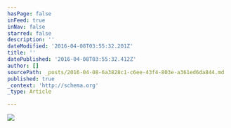 ```yaml
---
hasPage: false
inFeed: true
inNav: false
starred: false
description: ''
dateModified: '2016-04-08T03:55:32.201Z'
title: ''
datePublished: '2016-04-08T03:55:32.412Z'
author: []
sourcePath: _posts/2016-04-08-6a3828c1-c6ee-43f4-803e-a361ed6da844.md
published: true
_context: 'http://schema.org'
_type: Article

---
```

![](https://the-grid-user-content.s3-us-west-2.amazonaws.com/a1ba183a-1fc6-4a82-a652-1966365da059.jpg)